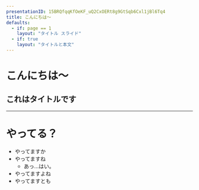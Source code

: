 ```yaml
---
presentationID: 15BRQfqqKfOeKF_uQ2CxOERt8g9GtSqb6Cxl1jBl6Tq4
title: こんにちは〜
defaults:
  - if: page == 1
    layout: "タイトル スライド"
  - if: true
    layout: "タイトルと本文"
---
```


# こんにちは〜

## これはタイトルです


---

# やってる？

- やってますか
- やってますね
    - あっ...はい。
- やってますよね
- やってますとも

